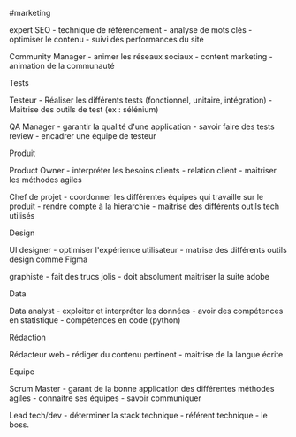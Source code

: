 #marketing

expert SEO
        - technique de référencement
        - analyse de mots clés
        - optimiser le contenu
        - suivi des performances du site

Community Manager
        - animer les réseaux sociaux
        - content marketing
        - animation de la communauté

Tests

Testeur
        - Réaliser les différents tests (fonctionnel, unitaire, intégration)
        - Maitrise des outils de test (ex : sélénium)

QA Manager 
        - garantir la qualité d'une application
        - savoir faire des tests review
        - encadrer une équipe de testeur

Produit

Product Owner
        - interpréter les besoins clients
        - relation client
        - maitriser les méthodes agiles

Chef de projet
        - coordonner les différentes équipes qui travaille sur le produit
        - rendre compte à la hierarchie
        - maitrise des différents outils tech utilisés

Design

UI designer
        - optimiser l'expérience utilisateur
        - matrise des différents outils design comme Figma

graphiste
        - fait des trucs jolis
        - doit absolument maitriser la suite adobe

Data

Data analyst
        - exploiter et interpréter les données
        - avoir des compétences en statistique
        - compétences en code (python)

Rédaction

Rédacteur web 
        - rédiger du contenu pertinent
        - maitrise de la langue écrite

Equipe

Scrum Master
        - garant de la bonne application des différentes méthodes agiles
        - connaitre ses équipes
        - savoir communiquer

Lead tech/dev
        - déterminer la stack technique
        - référent technique
        - le boss.
